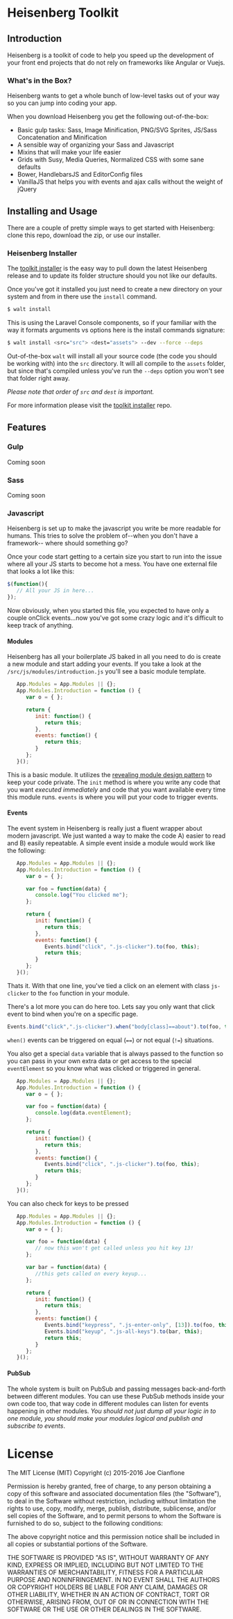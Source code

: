 # Heisenberg Toolkit

## Introduction

Heisenberg is a toolkit of code to help you speed up the development of your front end projects that do not rely on frameworks like Angular or Vuejs.

### What's in the Box?

Heisenberg wants to get a whole bunch of low-level tasks out of your way so you can jump into coding your app.

When you download Heisenberg you get the following out-of-the-box:

+ Basic gulp tasks: Sass, Image Minification, PNG/SVG Sprites, JS/Sass Concatenation and Minification
+ A sensible way of organizing your Sass and Javascript
+ Mixins that will make your life easier
+ Grids with Susy, Media Queries, Normalized CSS with some sane defaults
+ Bower, HandlebarsJS and EditorConfig files
+ VanillaJS that helps you with events and ajax calls without the weight of jQuery

## Installing and Usage

There are a couple of pretty simple ways to get started with Heisenberg: clone this repo, download the zip, or use our installer.

### Heisenberg Installer

The [toolkit installer](https://github.com/JoeCianflone/heisenberg-toolkit-installer) is the easy way to pull down the latest Heisenberg release and to update its folder structure should you not like our defaults.

Once you've got it installed you just need to create a new directory on your system and from in there use the `install` command.

```bash
$ walt install
```

This is using the Laravel Console components, so if your familiar with the way it formats arguments vs options here is the install commands signature:

```Bash
$ walt install <src="src"> <dest="assets"> --dev --force --deps
```

Out-of-the-box `walt` will install all your source code (the code you should be working with) into the `src` directory. It will all compile to the `assets` folder, but since that's compiled unless you've run the `--deps` option you won't see that folder right away.

*Please note that order of `src` and `dest` is important.*

For more information please visit the [toolkit installer](https://github.com/JoeCianflone/heisenberg-toolkit-installer) repo.

## Features

### Gulp
Coming soon

### Sass
Coming soon

### Javascript

Heisenberg is set up to make the javascript you write be more readable for humans. This tries to solve the problem of--when you don't have a framework-- where should something go?

Once your code start getting to a certain size you start to run into the issue where all your JS starts to become hot a mess. You have one external file that looks a lot like this:

```javascript
$(function(){
   // All your JS in here...
});
```

Now obviously, when you started this file, you expected to have only a couple onClick events...now you've got some crazy logic and it's difficult to keep track of anything.

#### Modules
Heisenberg has all your boilerplate JS baked in all you need to do is create a new module and start adding your events. If you take a look at the `/src/js/modules/introduction.js` you'll see a basic module template.

```javascript
   App.Modules = App.Modules || {};
   App.Modules.Introduction = function () {
      var o = { };

      return {
         init: function() {
            return this;
         },
         events: function() {
            return this;
         }
      };
   }();
```

This is a basic module. It utilizes the [revealing module design pattern](https://addyosmani.com/resources/essentialjsdesignpatterns/book/#revealingmodulepatternjavascript) to keep your code private. The `init` method is where you write any code that you want *executed immediately* and code that you want available every time this module runs. `events` is where you will put your code to trigger events.

#### Events
The event system in Heisenberg is really just a fluent wrapper about modern javascript. We just wanted a way to make the code A) easier to read and B) easily repeatable. A simple event inside a module would work like the following:

```javascript
   App.Modules = App.Modules || {};
   App.Modules.Introduction = function () {
      var o = { };

      var foo = function(data) {
         console.log("You clicked me");
      };

      return {
         init: function() {
            return this;
         },
         events: function() {
            Events.bind("click", ".js-clicker").to(foo, this);
            return this;
         }
      };
   }();
```

Thats it. With that one line, you've tied a click on an element with class `js-clicker` to the `foo` function in your module.

There's a lot more you can do here too. Lets say you only want that click event to bind when you're on a specific page.

```javascript
Events.bind("click",".js-clicker").when("body[class]==about").to(foo, this);
```

`when()` events can be triggered on equal (`==`) or not equal (`!=`) situations.

You also get a special `data` variable that is always passed to the function so you can pass in your own extra data or get access to the special `eventElement` so you know what was clicked or triggered in general.

```javascript
   App.Modules = App.Modules || {};
   App.Modules.Introduction = function () {
      var o = { };

      var foo = function(data) {
         console.log(data.eventElement);
      };

      return {
         init: function() {
            return this;
         },
         events: function() {
            Events.bind("click", ".js-clicker").to(foo, this);
            return this;
         }
      };
   }();
```

You can also check for keys to be pressed

```javascript
   App.Modules = App.Modules || {};
   App.Modules.Introduction = function () {
      var o = { };

      var foo = function(data) {
         // now this won't get called unless you hit key 13!
      };

      var bar = function(data) {
         //this gets called on every keyup...
      };

      return {
         init: function() {
            return this;
         },
         events: function() {
            Events.bind("keypress", ".js-enter-only", [13]).to(foo, this);
            Events.bind("keyup", ".js-all-keys").to(bar, this);
            return this;
         }
      };
   }();
```

#### PubSub

The whole system is built on PubSub and passing messages back-and-forth between different modules. You can use these PubSub methods inside your own code too, that way code in different modules can listen for events happening in other modules. *You should not just dump all your logic in to one module, you should make your modules logical and publish and subscribe to events*.


# License

The MIT License (MIT)
Copyright (c) 2015-2016 Joe Cianflone

Permission is hereby granted, free of charge, to any person obtaining a copy of this software and associated documentation files (the "Software"), to deal in the Software without restriction, including without limitation the rights to use, copy, modify, merge, publish, distribute, sublicense, and/or sell copies of the Software, and to permit persons to whom the Software is furnished to do so, subject to the following conditions:

The above copyright notice and this permission notice shall be included in all copies or substantial portions of the Software.

THE SOFTWARE IS PROVIDED "AS IS", WITHOUT WARRANTY OF ANY KIND, EXPRESS OR IMPLIED, INCLUDING BUT NOT LIMITED TO THE WARRANTIES OF MERCHANTABILITY, FITNESS FOR A PARTICULAR PURPOSE AND NONINFRINGEMENT. IN NO EVENT SHALL THE AUTHORS OR COPYRIGHT HOLDERS BE LIABLE FOR ANY CLAIM, DAMAGES OR OTHER LIABILITY, WHETHER IN AN ACTION OF CONTRACT, TORT OR OTHERWISE, ARISING FROM, OUT OF OR IN CONNECTION WITH THE SOFTWARE OR THE USE OR OTHER DEALINGS IN THE SOFTWARE.
